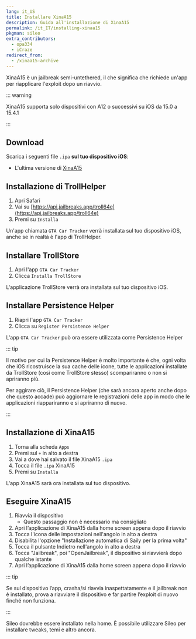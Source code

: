 ```yaml
---
lang: it_US
title: Installare XinaA15
description: Guida all'installazione di XinaA15
permalink: /it_IT/installing-xinaa15
pkgman: sileo
extra_contributors:
  - opa334
  - iCraze
redirect_from:
  - /xinaa15-archive
---
```


XinaA15 è un <router-link to="/types-of-jailbreak/#semi-untethered-jailbreaks">jailbreak semi-untethered</router-link>, il che significa che richiede un'app per riapplicare l'exploit dopo un riavvio.

::: warning

XinaA15 supporta solo dispositivi con A12 o successivi su iOS da 15.0 a 15.4.1

:::

## Download

Scarica i seguenti file `.ipa` **sul tuo dispositivo iOS**:

- L'ultima versione di [XinaA15](https://apt.xina.vip/)

## Installazione di TrollHelper

1. Apri Safari
2. Vai su [https://api.jailbreaks.app/troll64e](https://api.jailbreaks.app/troll64e)
3. Premi su `Installa`

Un'app chiamata `GTA Car Tracker` verrà installata sul tuo dispositivo iOS, anche se in realtà è l'app di TrollHelper.

## Installare TrollStore

1. Apri l'app `GTA Car Tracker`
2. Clicca `Installa TrollStore`

L'applicazione TrollStore verrà ora installata sul tuo dispositivo iOS.

## Installare Persistence Helper

1. Riapri l'app `GTA Car Tracker`
2. Clicca su `Register Persistence Helper`

L'app `GTA Car Tracker` può ora essere utilizzata come Persistence Helper

::: tip

Il motivo per cui la Persistence Helper è molto importante è che, ogni volta che iOS ricostruisce la sua cache delle icone, tutte le applicazioni installate da TrollStore (così come TrollStore stesso) scompariranno o non si apriranno più.

Per aggirare ciò, il Persistence Helper (che sarà ancora aperto anche dopo che questo accade) può aggiornare le registrazioni delle app in modo che le applicazioni riappariranno e si apriranno di nuovo.

:::

## Installazione di XinaA15

1. Torna alla scheda `Apps`
2. Premi sul `+` in alto a destra
3. Vai a dove hai salvato il file XinaA15 `.ipa`
4. Tocca il file `.ipa` XinaA15
5. Premi su `Installa`

L'app XinaA15 sarà ora installata sul tuo dispositivo.

## Eseguire XinaA15

1. Riavvia il dispositivo
   - Questo passaggio non è necessario ma consigliato
2. Apri l’applicazione di XinaA15 dalla home screen appena dopo il riavvio
3. Tocca l'icona delle impostazioni nell'angolo in alto a destra
4. Disabilita l'opzione "Installazione automatica di Saily per la prima volta"
5. Tocca il pulsante Indietro nell'angolo in alto a destra
6. Tocca "Jailbreak", poi "OpenJailbreak", il dispositivo si riavvierà dopo qualche istante
7. Apri l’applicazione di XinaA15 dalla home screen appena dopo il riavvio

::: tip

Se sul dispositivo l’app, crasha/si riavvia inaspettatamente e il jailbreak non è installato, prova a riavviare il dispositivo e far partire l’exploit di nuovo finché non funziona.

:::

Sileo dovrebbe essere installato nella home. È possibile utilizzare Sileo per installare <router-link to="/faq/#what-are-tweaks">tweaks</router-link>, temi e altro ancora.
